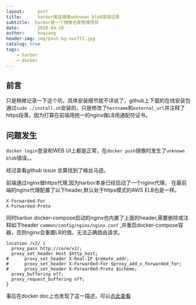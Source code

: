 ```yaml
---
layout:     post
title:      harbor推送镜像unknown blob错误记录
subtitle:  harbor是一个镜像仓库管理项目
date:       2020-04-28
author:     huqiang
header-img: img/post-bg-swift2.jpg
catalog: true
tags:
    - harbor
	- docker
---
```


## 前言

只是稍微记录一下这个坑，具体安装细节就不详说了，github上下载的在线安装包通过`sudo ./install.sh`安装的，只是修改了`hostname`和`external_url`并注释了https段落，因为打算在前端用统一的nginx做LB用通配符证书。

## 问题发生

`docker login`登录和WEB UI上都是正常，在`docker push`镜像时发生了`unknown blob`错误。。

经过查看github issue 总算找到了蛛丝马迹。

前端通过nginx做https代理,因为harbor本身已经启动了一个nginx代理，
在最前端的nginx代理配置了以下header,默认处于https模式的AWS ELB也是一样。

```
X-Forwarded-For
X-Forwarded-Proto
```

同时harbor docker-compose启动的nginx也内置了上面的header,需要删除或注释如下header `common/config/nginx/nginx.conf` ,并重启docker-compose容器，否则nginx会重置LB的值，无法正确路由请求。
```
location /v2/ {
  proxy_pass http://core/v2/;
  proxy_set_header Host $http_host;
#      proxy_set_header X-Real-IP $remote_addr;
#      proxy_set_header X-Forwarded-For $proxy_add_x_forwarded_for;
#      proxy_set_header X-Forwarded-Proto $scheme;
  proxy_buffering off;
  proxy_request_buffering off;
}
```

事后在docker doc上也发现了这一描述，可以[点此查看](https://docs.docker.com/registry/recipes/nginx/#gotchas)